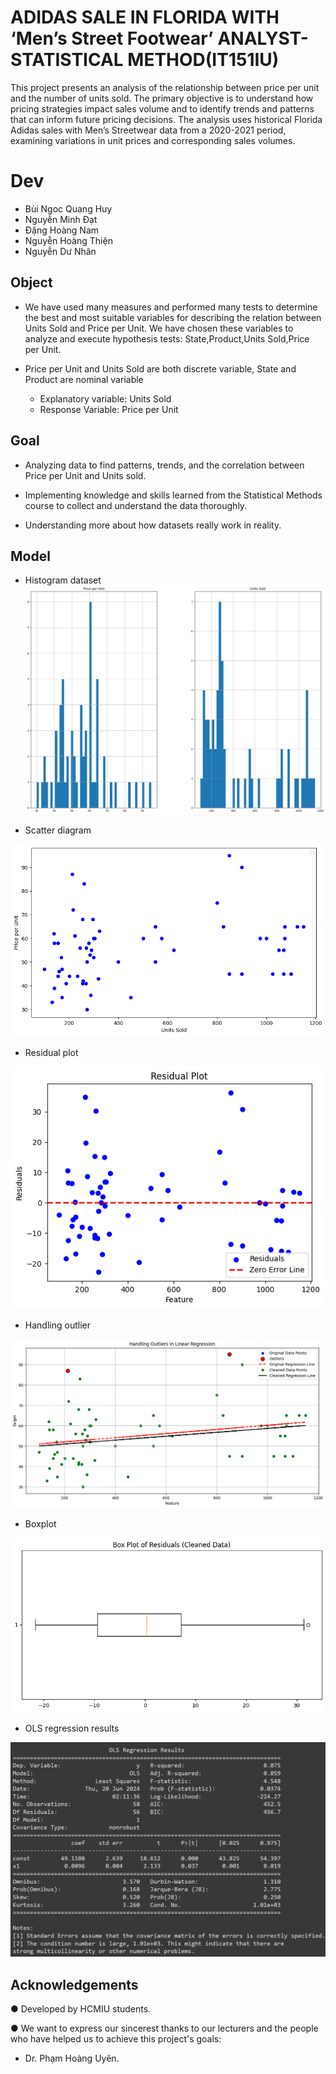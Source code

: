 # ADIDAS SALE IN FLORIDA WITH ‘Men’s Street Footwear’ ANALYST-STATISTICAL METHOD(IT151IU)

This project presents an analysis of the relationship between price per unit and the number of units sold. The primary objective is to understand how pricing strategies impact sales volume and to identify trends and patterns that can inform future pricing decisions. The analysis uses historical Florida Adidas sales with Men’s Streetwear data from a 2020-2021 period, examining variations in unit prices and corresponding sales volumes.


# Dev
  + Bùi Ngoc Quang Huy
  + Nguyễn Minh Đạt
  + Đặng Hoàng Nam
  + Nguyễn Hoàng Thiện
  + Nguyễn Dư Nhân

## Object 
- We have used many measures and performed many tests to determine the best and most suitable variables for describing the relation between Units Sold and Price per Unit. We have chosen these variables to analyze and execute hypothesis tests: State,Product,Units Sold,Price per Unit.

- Price per Unit and Units Sold are both discrete variable, State and Product are nominal variable
  
  - Explanatory variable: Units Sold
  - Response Variable: Price per Unit

## Goal 
- Analyzing data to find patterns, trends, and the correlation between Price per Unit and Units sold.
  
- Implementing knowledge and skills learned from the Statistical Methods course to collect and understand the data thoroughly.
  
- Understanding more about how datasets really work in reality.

## Model 
* Histogram dataset
![Example Image](https://github.com/Hoangnam25012004/ADIDAS-SALE-IN-FLORIDA-WITH-Men-s-Street-Footwear-ANALYST-STATISTICAL-METHOD/blob/main/PROJECT/MODEL/Histogram%20in%20dataset.png)

* Scatter diagram

![Example Image](https://github.com/Hoangnam25012004/ADIDAS-SALE-IN-FLORIDA-WITH-Men-s-Street-Footwear-ANALYST-STATISTICAL-METHOD/blob/main/PROJECT/MODEL/Scatter%20diagram.png)

* Residual plot

![Example Image](https://github.com/Hoangnam25012004/ADIDAS-SALE-IN-FLORIDA-WITH-Men-s-Street-Footwear-ANALYST-STATISTICAL-METHOD/blob/main/PROJECT/MODEL/Residual%20plot.png)

* Handling outlier

![Example Image](https://github.com/Hoangnam25012004/ADIDAS-SALE-IN-FLORIDA-WITH-Men-s-Street-Footwear-ANALYST-STATISTICAL-METHOD/blob/main/PROJECT/MODEL/Handing%20outlier%20in%20regression%20line.png)

* Boxplot

![Example Image](https://github.com/Hoangnam25012004/ADIDAS-SALE-IN-FLORIDA-WITH-Men-s-Street-Footwear-ANALYST-STATISTICAL-METHOD/blob/main/PROJECT/MODEL/Boxplot%20residual(cleaned%20data).png)

* OLS regression results

![Example Image](https://github.com/Hoangnam25012004/ADIDAS-SALE-IN-FLORIDA-WITH-Men-s-Street-Footwear-ANALYST-STATISTICAL-METHOD/blob/main/PROJECT/MODEL/OLS%20Regression%20results.png)

## Acknowledgements
●  Developed by HCMIU students.

●  We want to express our sincerest thanks to our lecturers and the people who have helped us to achieve this project's goals:

+ Dr. Phạm Hoàng Uyên.
  





  
